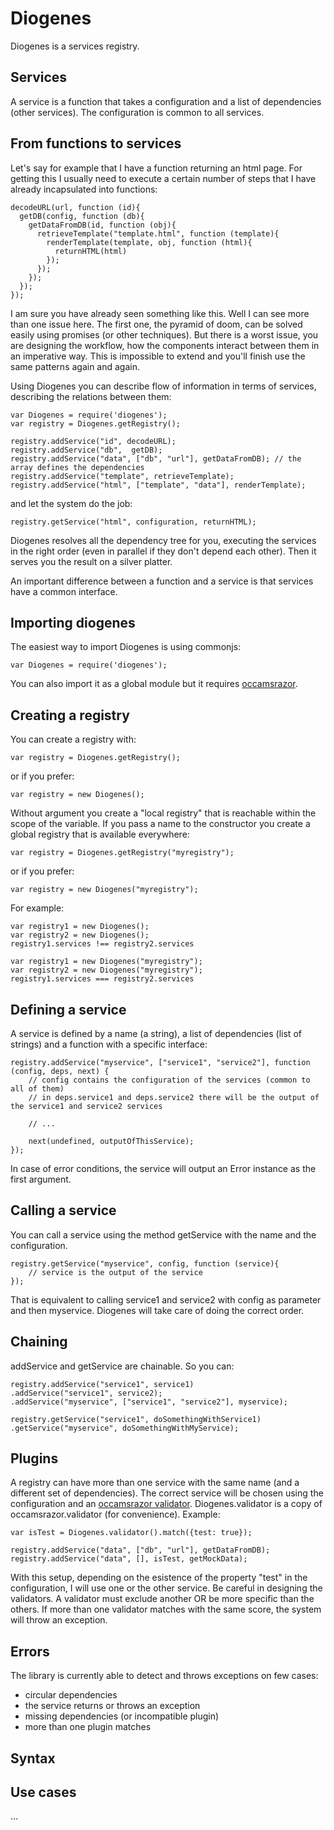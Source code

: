 Diogenes
========

Diogenes is a services registry.

Services
--------
A service is a function that takes a configuration and a list of dependencies (other services).
The configuration is common to all services.

From functions to services
--------------------------
Let's say for example that I have a function returning an html page. For getting this I usually need to execute a certain number of steps that I have already incapsulated into functions:

    decodeURL(url, function (id){
      getDB(config, function (db){
        getDataFromDB(id, function (obj){
          retrieveTemplate("template.html", function (template){
            renderTemplate(template, obj, function (html){
              returnHTML(html)
            });
          });
        });
      });
    });

I am sure you have already seen something like this.
Well I can see more than one issue here. The first one, the pyramid of doom, can be solved easily using promises (or other techniques).
But there is a worst issue, you are designing the workflow, how the components interact between them in an imperative way.
This is impossible to extend and you'll finish use the same patterns again and again.

Using Diogenes you can describe flow of information in terms of services, describing the relations between them:

    var Diogenes = require('diogenes');
    var registry = Diogenes.getRegistry();

    registry.addService("id", decodeURL);
    registry.addService("db",  getDB);
    registry.addService("data", ["db", "url"], getDataFromDB); // the array defines the dependencies
    registry.addService("template", retrieveTemplate);
    registry.addService("html", ["template", "data"], renderTemplate);

and let the system do the job:

    registry.getService("html", configuration, returnHTML);

Diogenes resolves all the dependency tree for you, executing the services in the right order (even in parallel if they don't depend each other).
Then it serves you the result on a silver platter.

An important difference between a function and a service is that services have a common interface.

Importing diogenes
------------------
The easiest way to import Diogenes is using commonjs:

    var Diogenes = require('diogenes');

You can also import it as a global module but it requires [occamsrazor](https://github.com/sithmel/occamsrazor.js).

Creating a registry
-------------------
You can create a registry with:

    var registry = Diogenes.getRegistry();

or if you prefer:

    var registry = new Diogenes();

Without argument you create a "local registry" that is reachable within the scope of the variable.
If you pass a name to the constructor you create a global registry that is available everywhere:

    var registry = Diogenes.getRegistry("myregistry");

or if you prefer:

    var registry = new Diogenes("myregistry");

For example:

    var registry1 = new Diogenes();
    var registry2 = new Diogenes();
    registry1.services !== registry2.services

    var registry1 = new Diogenes("myregistry");
    var registry2 = new Diogenes("myregistry");
    registry1.services === registry2.services

Defining a service
------------------
A service is defined by a name (a string), a list of dependencies (list of strings) and a function with a specific interface:

    registry.addService("myservice", ["service1", "service2"], function (config, deps, next) {
        // config contains the configuration of the services (common to all of them)
        // in deps.service1 and deps.service2 there will be the output of the service1 and service2 services

        // ...

        next(undefined, outputOfThisService);
    });

In case of error conditions, the service will output an Error instance as the first argument.

Calling a service
-----------------
You can call a service using the method getService with the name and the configuration.

    registry.getService("myservice", config, function (service){
        // service is the output of the service
    });

That is equivalent to calling service1 and service2 with config as parameter and then myservice.
Diogenes will take care of doing the correct order.

Chaining
--------
addService and getService are chainable. So you can:

    registry.addService("service1", service1)
    .addService("service1", service2);
    .addService("myservice", ["service1", "service2"], myservice);

    registry.getService("service1", doSomethingWithService1)
    .getService("myservice", doSomethingWithMyService);

Plugins
-------
A registry can have more than one service with the same name (and a different set of dependencies).
The correct service will be chosen using the configuration and an [occamsrazor validator](https://github.com/sithmel/occamsrazor.js#tutorial).
Diogenes.validator is a copy of occamsrazor.validator (for convenience). Example:

    var isTest = Diogenes.validator().match({test: true});

    registry.addService("data", ["db", "url"], getDataFromDB);
    registry.addService("data", [], isTest, getMockData);

With this setup, depending on the esistence of the property "test" in the configuration, I will use one or the other service.
Be careful in designing the validators. A validator must exclude another OR be more specific than the others. If more than one validator matches with the same score, the system will throw an exception.

Errors
------
The library is currently able to detect and throws exceptions on few cases:

* circular dependencies
* the service returns or throws an exception
* missing dependencies (or incompatible plugin)
* more than one plugin matches

Syntax
------

Use cases
---------
...
